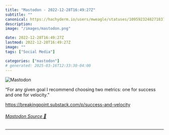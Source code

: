```yaml
---
title: "Mastodon - 2022-12-28T16:49:27Z"
subtitle: ""
canonical: https://hachyderm.io/users/mweagle/statuses/109592324827183751
description:
image: "/images/mastodon.png"

date: 2022-12-28T16:49:27Z
lastmod: 2022-12-28T16:49:27Z
image: ""
tags: ["Social Media"]

categories: ["mastodon"]
# generated: 2025-03-16T12:33:30-04:00
---
```

![Mastodon](/images/mastodon.png)

<p>“For any given goal I recommend choosing two metrics: one for success and one for velocity.”</p><p><a href="https://breakingpoint.substack.com/p/success-and-velocity" target="_blank" rel="nofollow noopener noreferrer" translate="no"><span class="invisible">https://</span><span class="ellipsis">breakingpoint.substack.com/p/s</span><span class="invisible">uccess-and-velocity</span></a></p>


###### [Mastodon Source 🐘](https://hachyderm.io/@mweagle/109592324827183751)

___
